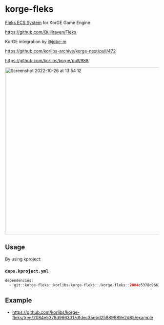 # korge-fleks

[Fleks ECS System](https://github.com/Quillraven/Fleks) for KorGE Game Engine

<https://github.com/Quillraven/Fleks>

KorGE integration by [@jobe-m](https://github.com/jobe-m)

https://github.com/korlibs-archive/korge-next/pull/472

https://github.com/korlibs/korge/pull/988

<img width="546" alt="Screenshot 2022-10-26 at 13 54 12" src="https://user-images.githubusercontent.com/570848/198019508-dafdb3a5-02af-49f7-92ec-9f76533c2524.png">

## Usage


By using kproject:

### `deps.kproject.yml`

```kotlin
dependencies:
  - git::korge-fleks::korlibs/korge-fleks::/korge-fleks::2084e5378d9663317dfdec35ebd25889989e2d85
```

## Example

* <https://github.com/korlibs/korge-fleks/tree/2084e5378d9663317dfdec35ebd25889989e2d85/example>
